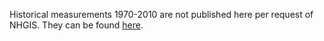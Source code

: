 Historical measurements 1970-2010 are not published here per request of NHGIS. They can be found [here](https://data2.nhgis.org/main).
